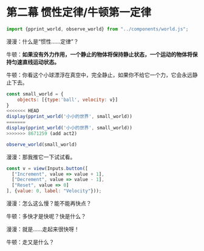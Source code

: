 # 第二幕 惯性定律/牛顿第一定律

```js
import {pprint_world, observe_world} from "../components/world.js";
```

漫漫：什么是“惯性……定律”？

牛顿：**如果没有外力作用，一个静止的物体将保持静止状态，一个运动的物体将保持匀速直线运动状态。**

牛顿：你看这个小球漂浮在真空中，完全静止，如果你不给它一个力，它会永远静止下去。

```js
const small_world = {
    objects: [{type:'ball', velocity: v}]
}
<<<<<<< HEAD
display(pprint_world('小小的世界', small_world)) 
=======
display(pprint_world('小小的世界', small_world))
>>>>>>> 8671259 (add act2)
```

```js
observe_world(small_world)
```

漫漫：那我推它一下试试看。

```js
const v = view(Inputs.button([
  ["Increment", value => value + 1],
  ["Decrement", value => value - 1],
  ["Reset", value => 0]
], {value: 0, label: "Velocity"}));
```

漫漫：怎么这么慢？能不能再快点？

牛顿：多快才是快呢？快是什么？

漫漫：就是……走起来很快呀！

牛顿：走又是什么？